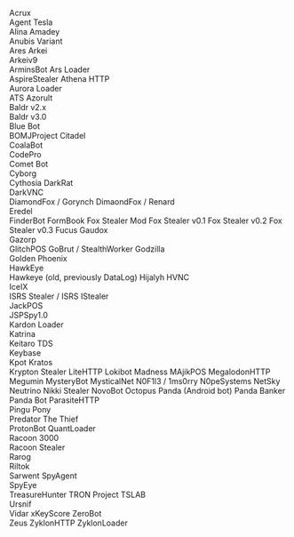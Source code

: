Acrux  
Agent Tesla  
Alina 
Amadey  
Anubis Variant  
Ares
Arkei  
Arkeiv9  
ArminsBot
Ars Loader  
AspireStealer
Athena HTTP  
Aurora Loader  
ATS
Azorult  
Baldr v2.x  
Baldr v3.0  
Blue Bot  
BOMJProject
Citadel  
CoalaBot  
CodePro  
Comet Bot  
Cyborg  
Cythosia
DarkRat  
DarkVNC  
DiamondFox / Gorynch
DimaondFox / Renard  
Eredel  
FinderBot
FormBook
Fox Stealer Mod
Fox Stealer v0.1
Fox Stealer v0.2
Fox Stealer v0.3
Fucus
Gaudox  
Gazorp  
GlitchPOS
GoBrut / StealthWorker
Godzilla  
Golden Phoenix  
HawkEye  
Hawkeye (old, previously DataLog)
Hijalyh
HVNC  
IceIX  
ISRS Stealer / ISRS
IStealer  
JackPOS  
JSPSpy1.0  
Kardon Loader  
Katrina  
Keitaro TDS  
Keybase  
Kpot 
Kratos  
Krypton Stealer 
LiteHTTP 
Lokibot 
Madness
MAjikPOS 
MegalodonHTTP 
Megumin 
MysteryBot 
MysticalNet 
N0F1l3 / 1ms0rry 
N0peSystems 
NetSky 
Neutrino 
Nikki Stealer 
NovoBot 
Octopus 
Panda (Android bot)
Panda Banker  
Panda Bot
ParasiteHTTP  
Pingu
Pony  
Predator The Thief  
ProtonBot
QuantLoader  
Racoon 3000  
Racoon Stealer  
Rarog  
Riltok  
Sarwent
SpyAgent  
SpyEye  
TreasureHunter
TRON Project
TSLAB  
Ursnif  
Vidar
xKeyScore
ZeroBot  
Zeus
ZyklonHTTP
ZyklonLoader
